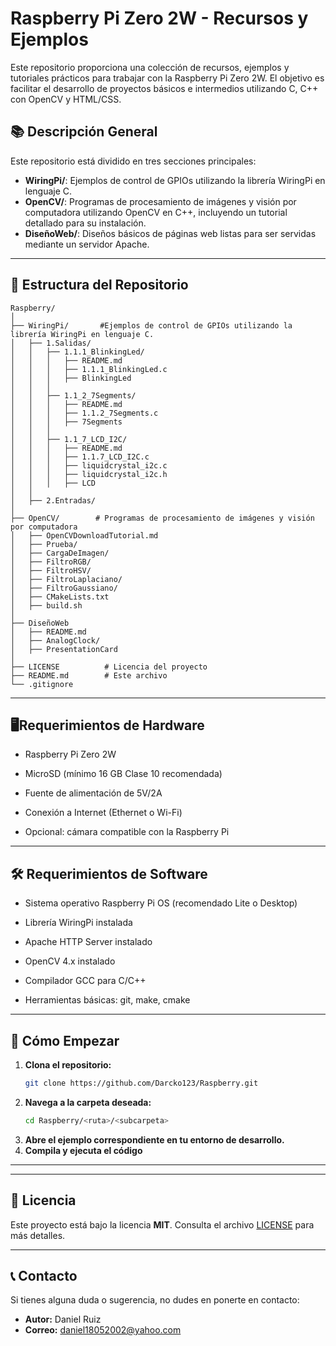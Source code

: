 # Raspberry Pi Zero 2W - Recursos y Ejemplos

Este repositorio proporciona una colección de recursos, ejemplos y tutoriales prácticos para trabajar con la Raspberry Pi Zero 2W. El objetivo es facilitar el desarrollo de proyectos básicos e intermedios utilizando C, C++ con OpenCV y HTML/CSS.

## 📚 **Descripción General**

Este repositorio está dividido en tres secciones principales:

- **WiringPi/**: Ejemplos de control de GPIOs utilizando la librería WiringPi en lenguaje C.
- **OpenCV/**: Programas de procesamiento de imágenes y visión por computadora utilizando OpenCV en C++, incluyendo un tutorial detallado para su instalación.
- **DiseñoWeb/**: Diseños básicos de páginas web listas para ser servidas mediante un servidor Apache.

---

## 📁 **Estructura del Repositorio**

```
Raspberry/
│
├── WiringPi/       #Ejemplos de control de GPIOs utilizando la librería WiringPi en lenguaje C.
│   ├── 1.Salidas/
│   │   ├── 1.1.1_BlinkingLed/
│   │   │   ├── README.md
│   │   │   ├── 1.1.1_BlinkingLed.c
│   │   │   ├── BlinkingLed
│   │   │
│   │   ├── 1.1_2_7Segments/
│   │   │   ├── README.md
│   │   │   ├── 1.1.2_7Segments.c
│   │   │   ├── 7Segments
│   │   │
│   │   ├── 1.1_7_LCD_I2C/
│   │   │   ├── README.md
│   │   │   ├── 1.1.7_LCD_I2C.c
│   │   │   ├── liquidcrystal_i2c.c
│   │   │   ├── liquidcrystal_i2c.h
│   │   │   ├── LCD
│   │   
│   ├── 2.Entradas/
│
├── OpenCV/        # Programas de procesamiento de imágenes y visión por computadora
│   ├── OpenCVDownloadTutorial.md
│   ├── Prueba/
│   ├── CargaDeImagen/
│   ├── FiltroRGB/
│   ├── FiltroHSV/
│   ├── FiltroLaplaciano/
│   ├── FiltroGaussiano/
│   ├── CMakeLists.txt
│   ├── build.sh
│
├── DiseñoWeb
│   ├── README.md
│   ├── AnalogClock/
│   ├── PresentationCard
│
├── LICENSE          # Licencia del proyecto
├── README.md        # Este archivo
└── .gitignore

```

---

## 🖥️Requerimientos de Hardware
- Raspberry Pi Zero 2W

- MicroSD (mínimo 16 GB Clase 10 recomendada)

- Fuente de alimentación de 5V/2A

- Conexión a Internet (Ethernet o Wi-Fi)

- Opcional: cámara compatible con la Raspberry Pi

---
## 🛠️ Requerimientos de Software
- Sistema operativo Raspberry Pi OS (recomendado Lite o Desktop)

- Librería WiringPi instalada

- Apache HTTP Server instalado

- OpenCV 4.x instalado

- Compilador GCC para C/C++

- Herramientas básicas: git, make, cmake

---

## 🚀 **Cómo Empezar**

1. **Clona el repositorio:**
   ```bash
   git clone https://github.com/Darcko123/Raspberry.git
   ```
2. **Navega a la carpeta deseada:**
   ```bash
   cd Raspberry/<ruta>/<subcarpeta>
   ```
3. **Abre el ejemplo correspondiente en tu entorno de desarrollo.**
4. **Compila y ejecuta el código**

---

---

## 📄 **Licencia**

Este proyecto está bajo la licencia **MIT**. Consulta el archivo [LICENSE](./LICENSE.md) para más detalles.

---

## 📞 **Contacto**

Si tienes alguna duda o sugerencia, no dudes en ponerte en contacto:
- **Autor:** Daniel Ruiz
- **Correo:** daniel18052002@yahoo.com


